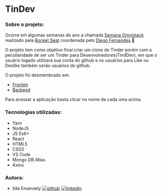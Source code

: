 # TinDev

### Sobre o projeto:

Ocorre em algumas semanas do ano a chamada [Semana Omnistack](https://rocketseat.com.br/week-8) realizado pela [Rocket Seat](https://github.com/Rocketseat) coordenada pelo [Diego Fernandes](https://github.com/diego3g) :rocket:

O projeto tem como objetivo final criar um clone do Tinder porém com a peculiaridade de ser um Tinder para Desenvolvedores(TindDev), em que o usuário logado utilizará sua conta do github e os usuários para Like ou Deslike também serão usuários do github.

O projeto foi desmembrado em:

+ [Fronten](https://github.com/ildasilva/tindev/tree/master/frontend)
+ [Backend](https://github.com/ildasilva/tindev/tree/master/backend)

Para acessar a aplicação basta clicar no nome de cada uma acima.

### Tecnologias utilizadas:

+ Yarn
+ NodeJS
+ JS Es6+
+ React 
+ HTML5
+ CSS3
+ VS Code
+ Mongo DB Atlas
+ Axios

### Autora:

+ Ilda Emanoely [![github](https://raw.githubusercontent.com/ildasilva/tindev/master/img/github.png)](https://github.com/ildasilva) [![linkedin](https://raw.githubusercontent.com/ildasilva/tindev/master/img/linkedin1.png)](https://www.linkedin.com/in/ilda-silva-neta/)
